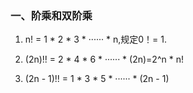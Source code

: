 ### 一、阶乘和双阶乘
1. n! = 1 * 2 * 3 * ······ * n,规定0！= 1.

2. (2n)!! = 2 * 4 * 6 * ······ * (2n)=2^n * n!

3. (2n - 1)!! = 1 * 3 * 5 * ······ * (2n - 1)

<style>
.page-meta {
    display: none;
}
</style>